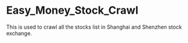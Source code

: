 # Easy_Money_Stock_Crawl

This is used to crawl all the stocks list in Shanghai and Shenzhen stock exchange. 
